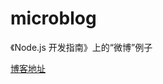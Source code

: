 # microblog

《Node.js 开发指南》上的“微博”例子

[博客地址](http://quanru.github.io/2016/03/18/Node%E3%81%AEMorgan%E6%A8%A1%E5%9D%97%E4%B8%8ECluster%E6%A8%A1%E5%9D%97/)
